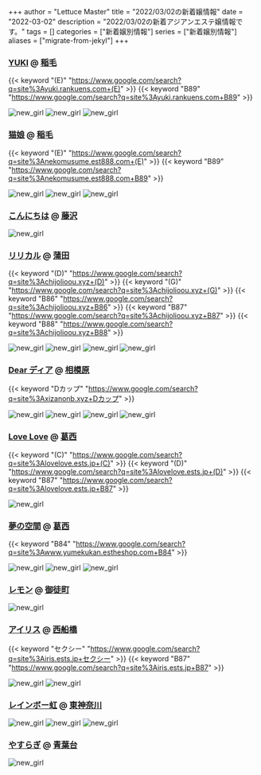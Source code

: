 +++
author = "Lettuce Master"
title = "2022/03/02の新着嬢情報"
date = "2022-03-02"
description = "2022/03/02の新着アジアンエステ嬢情報です。"
tags = []
categories = ["新着嬢別情報"]
series = ["新着嬢別情報"]
aliases = ["migrate-from-jekyl"]
+++
### [YUKI](http://yuki.rankuens.com/) @ [稲毛](/post/inage)
{{< keyword "(E)" "https://www.google.com/search?q=site%3Ayuki.rankuens.com+(E)" >}} {{< keyword "B89" "https://www.google.com/search?q=site%3Ayuki.rankuens.com+B89" >}} 

![new_girl](https://i.imgur.com/xjV3G5Z.jpeg)
![new_girl](https://i.imgur.com/hXmV8TJ.jpeg)
![new_girl](https://i.imgur.com/GOwfhuf.jpeg)
### [猫娘](http://nekomusume.est888.com/) @ [稲毛](/post/inage)
{{< keyword "(E)" "https://www.google.com/search?q=site%3Anekomusume.est888.com+(E)" >}} {{< keyword "B89" "https://www.google.com/search?q=site%3Anekomusume.est888.com+B89" >}} 

![new_girl](https://i.imgur.com/igGbKYO.jpeg)
![new_girl](https://i.imgur.com/G6YkwJp.jpeg)
![new_girl](https://i.imgur.com/TmljWap.jpeg)
### [こんにちは](http://nurse.esnavi.work/) @ [藤沢](/post/fujisawa)


![new_girl](https://i.imgur.com/EYtoRrC.jpeg)
### [リリカル](http://chijolioou.xyz/) @ [蒲田](/post/kamata)
{{< keyword "(D)" "https://www.google.com/search?q=site%3Achijolioou.xyz+(D)" >}} {{< keyword "(G)" "https://www.google.com/search?q=site%3Achijolioou.xyz+(G)" >}} {{< keyword "B86" "https://www.google.com/search?q=site%3Achijolioou.xyz+B86" >}} {{< keyword "B87" "https://www.google.com/search?q=site%3Achijolioou.xyz+B87" >}} {{< keyword "B88" "https://www.google.com/search?q=site%3Achijolioou.xyz+B88" >}} 

![new_girl](https://i.imgur.com/iOExUid.png)
![new_girl](https://i.imgur.com/D9VJvkR.jpeg)
![new_girl](https://i.imgur.com/MR3IMvl.png)
![new_girl](https://i.imgur.com/HNBXcXb.jpeg)
### [Dear ディア](http://xizanonb.xyz/) @ [相模原](/post/sagamihara)
{{< keyword "Dカップ" "https://www.google.com/search?q=site%3Axizanonb.xyz+Dカップ" >}} 

![new_girl](https://i.imgur.com/g3nkPWE.jpeg)
![new_girl](https://i.imgur.com/mRzcECL.jpeg)
![new_girl](https://i.imgur.com/AWiBPMP.jpeg)
![new_girl](https://i.imgur.com/3MKRlQ7.gif)
### [Love Love](https://lovelove.ests.jp/) @ [葛西](/post/kasai)
{{< keyword "(C)" "https://www.google.com/search?q=site%3Alovelove.ests.jp+(C)" >}} {{< keyword "(D)" "https://www.google.com/search?q=site%3Alovelove.ests.jp+(D)" >}} {{< keyword "B87" "https://www.google.com/search?q=site%3Alovelove.ests.jp+B87" >}} 

![new_girl](https://lovelove.ests.jp/photos/sites/54/2022/03/2022030112054676.jpg_300X400.jpg)
### [夢の空間](http://www.yumekukan.estheshop.com/) @ [葛西](/post/kasai)
{{< keyword "B84" "https://www.google.com/search?q=site%3Awww.yumekukan.estheshop.com+B84" >}} 

![new_girl](https://i.imgur.com/erilT3Z.jpeg)
![new_girl](https://i.imgur.com/ZasTctc.jpeg)
![new_girl](https://i.imgur.com/Ycc4d4y.jpeg)
### [レモン](http://ueno502.galaxy.bindcloud.jp/) @ [御徒町](/post/okachimachi)


![new_girl](https://i.imgur.com/m8UNegO.jpeg)
### [アイリス](https://iris.ests.jp/) @ [西船橋](/post/nishifunabashi)
{{< keyword "セクシー" "https://www.google.com/search?q=site%3Airis.ests.jp+セクシー" >}} {{< keyword "B87" "https://www.google.com/search?q=site%3Airis.ests.jp+B87" >}} 

![new_girl](https://iris.ests.jp/photos/sites/58/2022/03/2022030210313122-292x450.jpeg_302X450.jpeg)
![new_girl](https://iris.ests.jp/photos/sites/58/2022/03/2022030210313122.jpeg_302X450.jpeg)
### [レインボー虹](http://www.sh-riraku113.xyz/) @ [東神奈川](/post/higashikanagawa)


![new_girl](https://i.imgur.com/wW77j9A.jpeg)
![new_girl](https://i.imgur.com/4IubG9E.jpeg)
![new_girl](https://i.imgur.com/MaOdKwi.jpeg)
### [やすらぎ](http://www.yasuragi.work/) @ [青葉台](/post/aobadai)


![new_girl](https://i.imgur.com/GTdHiPp.gif)
